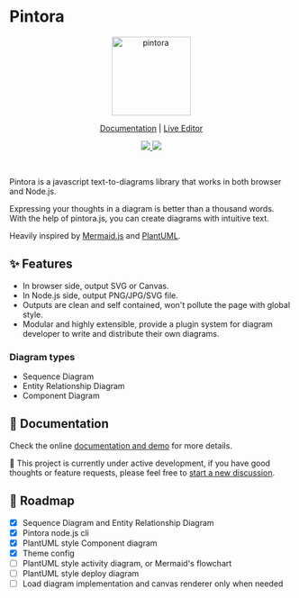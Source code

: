 # Pintora

<p align='center'>
  <img width="140" src="https://raw.githubusercontent.com/hikerpig/pintora/master/demo/public/img/logo.svg" alt="pintora" />
</p>
<p align='center'>
  <a href="http://pintorajs.vercel.app/docs/intro/">Documentation</a>
  <span>|</span>
  <a href="http://pintorajs.vercel.app/demo/live-editor/">Live Editor</a>
</p>

<p align='center'>
  <a href='https://www.npmjs.com/package/@pintora/standalone'>
  <img src='https://img.shields.io/npm/v/@pintora/standalone?color=ff8150&label=@pintora/standalone'>
  <img src="https://badgen.net/bundlephobia/minzip/@pintora/standalone">
</a>
</p>

<br>

Pintora is a javascript text-to-diagrams library that works in both browser and Node.js.

Expressing your thoughts in a diagram is better than a thousand words. With the help of pintora.js, you can create diagrams with intuitive text.

Heavily inspired by [Mermaid.js](https://mermaid-js.github.io/mermaid/#/) and [PlantUML](https://plantuml.com/).

## ✨ Features

- In browser side, output SVG or Canvas.
- In Node.js side, output PNG/JPG/SVG file.
- Outputs are clean and self contained, won't pollute the page with global style.
- Modular and highly extensible, provide a plugin system for diagram developer to write and distribute their own diagrams.

### Diagram types

- Sequence Diagram
- Entity Relationship Diagram
- Component Diagram

## 📖 Documentation

Check the online [documentation and demo](http://pintorajs.vercel.app/docs/intro/) for more details.

🚧 This project is currently under active development, if you have good thoughts or feature requests, please feel free to [start a new discussion](https://github.com/hikerpig/pintora/discussions).

## 🔭 Roadmap

- [x] Sequence Diagram and Entity Relationship Diagram
- [x] Pintora node.js cli
- [x] PlantUML style Component diagram
- [x] Theme config
- [ ] PlantUML style activity diagram, or Mermaid's flowchart
- [ ] PlantUML style deploy diagram
- [ ] Load diagram implementation and canvas renderer only when needed
